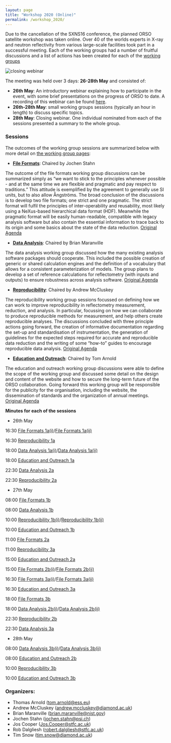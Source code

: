 ```yaml
---
layout: page
title: "Workshop 2020 (Online)"
permalink: /workshop_2020/
---
```


Due to the cancellation of the SXNS16 conference, the planned ORSO satellite workshop was taken online. Over 40 of the worlds experts in X-ray and neutron reflectivity from various large-scale facilities took part in a successful meeting. Each of the working groups had a number of fruitful discussions and a list of actions has been created for each of the [working groups](https://www.reflectometry.org/working_groups/) 

![closing webinar](/workshop_2020/ScreenShot2020.png)

The meeting was held over 3 days: **26-28th May** and consisted of:

- **26th May**: An introductory webinar explaining how to participate in the event, with some brief presentations on the progress of ORSO to date. A recording of this webinar can be found [here](https://vimeo.com/431424465/0f8be60bf8).
- **26th-28th May**: small working groups sessions (typically an hour in length) to discuss specific topics.
- **28th May**: Closing webinar. One individual nominated from each of the sessions presented a summary to the whole group.                    

### Sessions

The outcomes of the working group sessions are summarized below with more detail on [the working group pages](https://www.reflectometry.org/working_groups/): 

- **[File Formats](https://www.reflectometry.org/working_groups/file_formats/)**: Chaired by Jochen Stahn

The outcome of the file formats working group discussions can be summarized simply as “we want to stick to the principles whenever possible - and at the same time we are flexible and pragmatic and pay respect to traditions.” This attitude is exemplified by the agreement to generally use SI units, but to also allow Ångströms. The broad conclusion of the discussions is to develop two file formats; one strict and one pragmatic. The strict format will fulfil the principles of inter-operability and reusability, most likely using a NeXus-based hierarchical data format (HDF). Meanwhile the pragmatic format will be easily human-readable, compatible with legacy analysis software but also contain the essential information to trace back to its origin and some basics about the state of the data reduction. [Original Agenda](./file_formats_agenda)
  
- **[Data Analysis](https://www.reflectometry.org/working_groups/analysis/)**: Chaired by Brian Maranville

The data analysis working group discussed how the many existing analysis software packages should cooperate. This included the possible creation of generic or shared calculation engines and the definition of a vocabulary that allows for a consistent parameterization of models. The group plans to develop a set of reference calculations for reflectometry (with inputs and outputs) to ensure robustness across analysis software. [Original Agenda](./data_analysis_agenda)                        
                               
- **[Reproducibility](https://www.reflectometry.org/working_groups/reproducibility/)**: Chaired by Andrew McCluskey

The reproducibility working group sessions focussed on defining how we can work to improve reproducibility in reflectometry measurement, reduction, and analysis. In particular, focussing on how we can collaborate to produce reproducible methods for measurement, and help others create reproducible analyses. The discussions concluded with three principle actions going forward, the creation of informative documentation regarding the set-up and standardisation of instrumentation, the generation of guidelines for the expected steps required for accurate and reproducible data reduction and the writing of some “how-to” guides to encourage reproducible data analysis. [Original Agenda](./reproducibility_agenda)                    
                               
- **[Education and Outreach](https://www.reflectometry.org/working_groups/edu_and_outreach)**: Chaired by Tom Arnold

The education and outreach working group discussions were able to define the scope of the working group and discussed some detail on the design and content of the website and how to secure the long-term future of the ORSO collaboration. Going forward this working group will be responsible for the publicity for the organisation, including the website, the dissemination of standards and the organization of annual meetings. [Original Agenda](./education_outreach_agenda)
  


**Minutes for each of the sessions**
- 26th May

16:30 [File Formats 1a(i)](./file_formats_1ai_minutes)/[File Formats 1a(ii)](./file_formats_1aii_minutes)

16:30 [Reproducibility 1a](./reproducibility_1a_minutes)

18:00 [Data Analysis 1a(i)](./data_analysis_1ai_minutes)/[Data Analysis 1a(ii)](./data_analysis_1aii_minutes)

18:00 [Education and Outreach 1a](./education_outreach_1a_minutes)

22:30 [Data Analysis 2a](./data_analysis_2a_minutes)

22:30 [Reproducibility 2a](./reproducibility_2a_minutes)


- 27th May

08:00 [File Formats 1b](./file_formats_1b_minutes)

08:00 [Data Analysis 1b](./data_analysis_1b_minutes)

10:00 [Reproducibility 1b(i)](./reproducibility_1bi_minutes)/[Reproducibility 1b(ii)](./reproducibility_1bii_minutes)

10:00 [Education and Outreach 1b](./education_outreach_1b_minutes)

11:00 [File Formats 2a](./file_formats_2a_minutes)

11:00 [Reproducibility 3a](./reproducibility_3a_minutes)

15:00 [Education and Outreach 2a](./education_outreach_2a_minutes)

15:00 [File Formats 2b(i)](./file_formats_2bi_minutes)/[File Formats 2b(ii)](./file_formats_2bii_minutes)

16:30 [File Formats 3a(i)](./file_formats_3ai_minutes)/[File Formats 3a(ii)](./file_formats_3aii_minutes)

16:30 [Education and Outreach 3a](./education_outreach_3a_minutes)

18:00 [File Formats 3b](./file_formats_3b_minutes)

18:00 [Data Analysis 2b(i)](./data_analysis_2bi_minutes)/[Data Analysis 2b(ii)](./data_analysis_2bii_minutes)

22:30 [Reproducibility 2b](./reproducibility_2b_minutes)

22:30 [Data Analysis 3a](./data_analysis_3a_minutes)



- 28th May

08:00 [Data Analysis 3b(i)](./data_analysis_3bi_minutes)/[Data Analysis 3b(ii)](./data_analysis_3bii_minutes)

08:00 [Education and Outreach 2b](./education_outreach_2b_minutes)

10:00 [Reproducibility 3b](./reproducibility_3b_minutes)

10:00 [Education and Outreach 3b](./education_outreach_3b_minutes)



### Organizers:

- Thomas Arnold ([tom.arnold@ess.eu](mailto:tom.arnold@ess.eu))
- Andrew McCluskey ([andrew.mccluskey@diamond.ac.uk](mailto:andrew.mccluskey@diamond.ac.uk))
- Brian Maranville ([brian.maranville@nist.gov](mailto:brian.maranville@nist.gov))
- Jochen Stahn ([jochen.stahn@psi.ch](mailto:jochen.stahn@psi.ch))
- Jos Cooper ([Jos.Cooper@stfc.ac.uk](mailto:Jos.Cooper@stfc.ac.uk))
- Rob Dalgliesh ([robert.dalgliesh@stfc.ac.uk](mailto:robert.dalgliesh@stfc.ac.uk))
- Tim Snow ([tim.snow@diamond.ac.uk](mailto:tim.snow@diamond.ac.uk))
